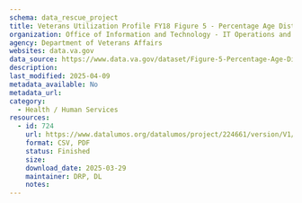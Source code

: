 ```yaml
---
schema: data_rescue_project 
title: Veterans Utilization Profile FY18 Figure 5 - Percentage Age Distribution of Users by Gender FY2018
organization: Office of Information and Technology - IT Operations and Services (ITOPS)
agency: Department of Veterans Affairs
websites: data.va.gov
data_source: https://www.data.va.gov/dataset/Figure-5-Percentage-Age-Distribution-of-Users-by-G/a6ej-pppq
description: 
last_modified: 2025-04-09
metadata_available: No
metadata_url: 
category:
  - Health / Human Services
resources:
  - id: 724
    url: https://www.datalumos.org/datalumos/project/224661/version/V1/view
    format: CSV, PDF
    status: Finished
    size: 
    download_date: 2025-03-29
    maintainer: DRP, DL
    notes: 
---
```

